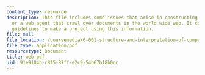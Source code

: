 ```yaml
---
content_type: resource
description: This file includes some issues that arise in constructing a a spider
  or a web agent that crawl over documents in the world wide web. It contains the
  guidelines to make a project using this information.
file: null
file_location: /coursemedia/6-001-structure-and-interpretation-of-computer-programs-spring-2005/91e9104bc8f587ffe2c954b67b18b0cc_web.pdf
file_type: application/pdf
resourcetype: Document
title: web.pdf
uid: 91e9104b-c8f5-87ff-e2c9-54b67b18b0cc
---
```

